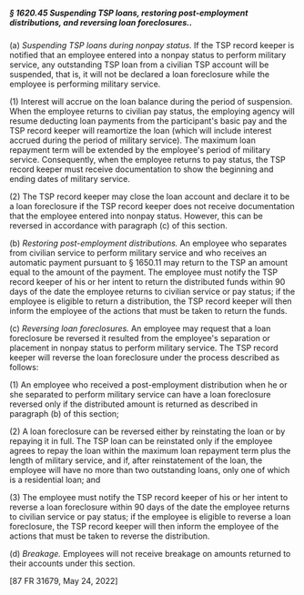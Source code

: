 ##### § 1620.45 Suspending TSP loans, restoring post-employment distributions, and reversing loan foreclosures.. #####

(a) *Suspending TSP loans during nonpay status.* If the TSP record keeper is notified that an employee entered into a nonpay status to perform military service, any outstanding TSP loan from a civilian TSP account will be suspended, that is, it will not be declared a loan foreclosure while the employee is performing military service.

(1) Interest will accrue on the loan balance during the period of suspension. When the employee returns to civilian pay status, the employing agency will resume deducting loan payments from the participant's basic pay and the TSP record keeper will reamortize the loan (which will include interest accrued during the period of military service). The maximum loan repayment term will be extended by the employee's period of military service. Consequently, when the employee returns to pay status, the TSP record keeper must receive documentation to show the beginning and ending dates of military service.

(2) The TSP record keeper may close the loan account and declare it to be a loan foreclosure if the TSP record keeper does not receive documentation that the employee entered into nonpay status. However, this can be reversed in accordance with paragraph (c) of this section.

(b) *Restoring post-employment distributions.* An employee who separates from civilian service to perform military service and who receives an automatic payment pursuant to § 1650.11 may return to the TSP an amount equal to the amount of the payment. The employee must notify the TSP record keeper of his or her intent to return the distributed funds within 90 days of the date the employee returns to civilian service or pay status; if the employee is eligible to return a distribution, the TSP record keeper will then inform the employee of the actions that must be taken to return the funds.

(c) *Reversing loan foreclosures.* An employee may request that a loan foreclosure be reversed it resulted from the employee's separation or placement in nonpay status to perform military service. The TSP record keeper will reverse the loan foreclosure under the process described as follows:

(1) An employee who received a post-employment distribution when he or she separated to perform military service can have a loan foreclosure reversed only if the distributed amount is returned as described in paragraph (b) of this section;

(2) A loan foreclosure can be reversed either by reinstating the loan or by repaying it in full. The TSP loan can be reinstated only if the employee agrees to repay the loan within the maximum loan repayment term plus the length of military service, and if, after reinstatement of the loan, the employee will have no more than two outstanding loans, only one of which is a residential loan; and

(3) The employee must notify the TSP record keeper of his or her intent to reverse a loan foreclosure within 90 days of the date the employee returns to civilian service or pay status; if the employee is eligible to reverse a loan foreclosure, the TSP record keeper will then inform the employee of the actions that must be taken to reverse the distribution.

(d) *Breakage.* Employees will not receive breakage on amounts returned to their accounts under this section.

[87 FR 31679, May 24, 2022]